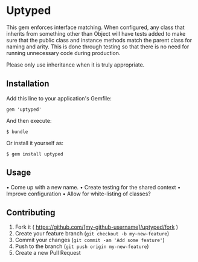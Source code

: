 # Uptyped

This gem enforces interface matching. When configured, any class that inherits
from something other than Object will have tests added to make sure that the public
class and instance methods match the parent class for naming and arity. This is done
through testing so that there is no need for running unnecessary code during production.

Please only use inheritance when it is truly appropriate.

## Installation

Add this line to your application's Gemfile:

    gem 'uptyped'

And then execute:

    $ bundle

Or install it yourself as:

    $ gem install uptyped

## Usage

• Come up with a new name.
• Create testing for the shared context
• Improve configuration
• Allow for white-listing of classes?

## Contributing

1. Fork it ( https://github.com/[my-github-username]/uptyped/fork )
2. Create your feature branch (`git checkout -b my-new-feature`)
3. Commit your changes (`git commit -am 'Add some feature'`)
4. Push to the branch (`git push origin my-new-feature`)
5. Create a new Pull Request
